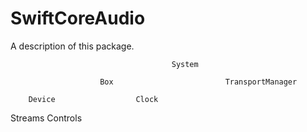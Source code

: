# SwiftCoreAudio

A description of this package.


                                        System

                        Box                         TransportManager

        Device                  Clock                   

Streams         Controls
